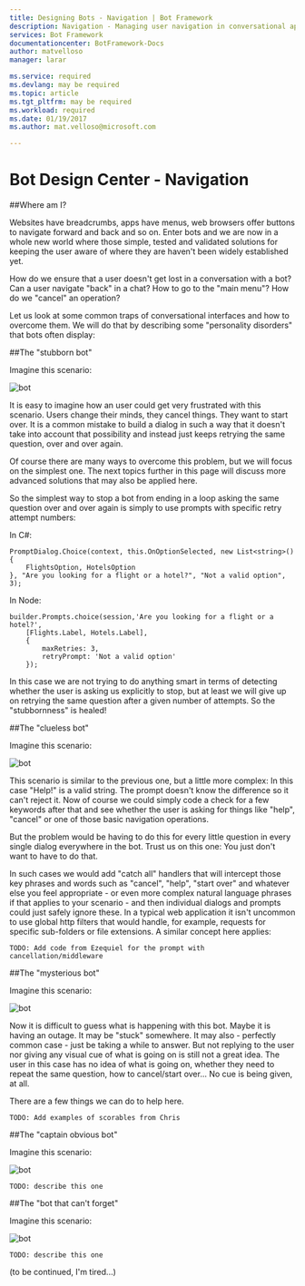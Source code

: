 ```yaml
---
title: Designing Bots - Navigation | Bot Framework
description: Navigation - Managing user navigation in conversational applications 
services: Bot Framework
documentationcenter: BotFramework-Docs
author: matvelloso
manager: larar

ms.service: required
ms.devlang: may be required
ms.topic: article
ms.tgt_pltfrm: may be required
ms.workload: required
ms.date: 01/19/2017
ms.author: mat.velloso@microsoft.com

---
```

# Bot Design Center - Navigation


##Where am I?

Websites have breadcrumbs, apps have menus, web browsers offer buttons to navigate forward and back and so on. Enter bots and we are now in a whole new world where those simple, tested and validated solutions for keeping the user aware of where they are haven't been widely established yet.

How do we ensure that a user doesn't get lost in a conversation with a bot? Can a user navigate "back" in a chat? How to go to the "main menu"? How do we "cancel" an operation?

Let us look at some common traps of conversational interfaces and how to overcome them. We will do that by describing some "personality disorders" that bots often display:

##The "stubborn bot"

Imagine this scenario:

![bot](../../media/designing-bots/core/stubborn-bot.png)

It is easy to imagine how an user could get very frustrated with this scenario. Users change their minds, they cancel things. They want to start over. It is a common mistake to build a dialog in such a way that it doesn't take into account that possibility and instead just keeps retrying the same question, over and over again.

Of course there are many ways to overcome this problem, but we will focus on the simplest one. The next topics further in this page will discuss more advanced solutions that may also be applied here. 

So the simplest way to stop a bot from ending in a loop asking the same question over and over again is simply to use prompts with specific retry attempt numbers:

In C#:


	PromptDialog.Choice(context, this.OnOptionSelected, new List<string>() { 
		FlightsOption, HotelsOption 
	}, "Are you looking for a flight or a hotel?", "Not a valid option", 3);

In Node:

	builder.Prompts.choice(session,'Are you looking for a flight or a hotel?',
		[Flights.Label, Hotels.Label],
        {
        	maxRetries: 3,
            retryPrompt: 'Not a valid option'	
		});

In this case we are not trying to do anything smart in terms of detecting whether the user is asking us explicitly to stop, but at least we will give up on retrying the same question after a given number of attempts. So the "stubbornness" is healed!

##The "clueless bot"

Imagine this scenario:

![bot](../../media/designing-bots/core/clueless-bot.png)

This scenario is similar to the previous one, but a little more complex: In this case "Help!" is a valid string. The prompt doesn't know the difference so it can't reject it. Now of course we could simply code a check for a few keywords after that and see whether the user is asking for things like "help", "cancel" or one of those basic navigation operations.

But the problem would be having to do this for every little question in every single dialog everywhere in the bot. Trust us on this one: You just don't want to have to do that.

In such cases we would add "catch all" handlers that will intercept those key phrases and words such as "cancel", "help", "start over" and whatever else you feel appropriate - or even more complex natural language phrases if that applies to your scenario - and then individual dialogs and prompts could just safely ignore these. In a typical web application it isn't uncommon to use global http filters that would handle, for example, requests for specific sub-folders or file extensions. A similar concept here applies:

	TODO: Add code from Ezequiel for the prompt with cancellation/middleware

##The "mysterious bot"

Imagine this scenario:

![bot](../../media/designing-bots/core/mysterious-bot.png)


Now it is difficult to guess what is happening with this bot. Maybe it is having an outage. It may be "stuck" somewhere. It may also - perfectly common case - just be taking a while to answer. But not replying to the user nor giving any visual cue of what is going on is still not a great idea. The user in this case has no idea of what is going on, whether they need to repeat the same question, how to cancel/start over... No cue is being given, at all.

There are a few things we can do to help here. 

	TODO: Add examples of scorables from Chris


##The "captain obvious bot"

Imagine this scenario:

![bot](../../media/designing-bots/core/captainobvious-bot.png)


	TODO: describe this one

##The "bot that can't forget"

Imagine this scenario:

![bot](../../media/designing-bots/core/rememberall-bot.png)


	TODO: describe this one

(to be continued, I'm tired...)